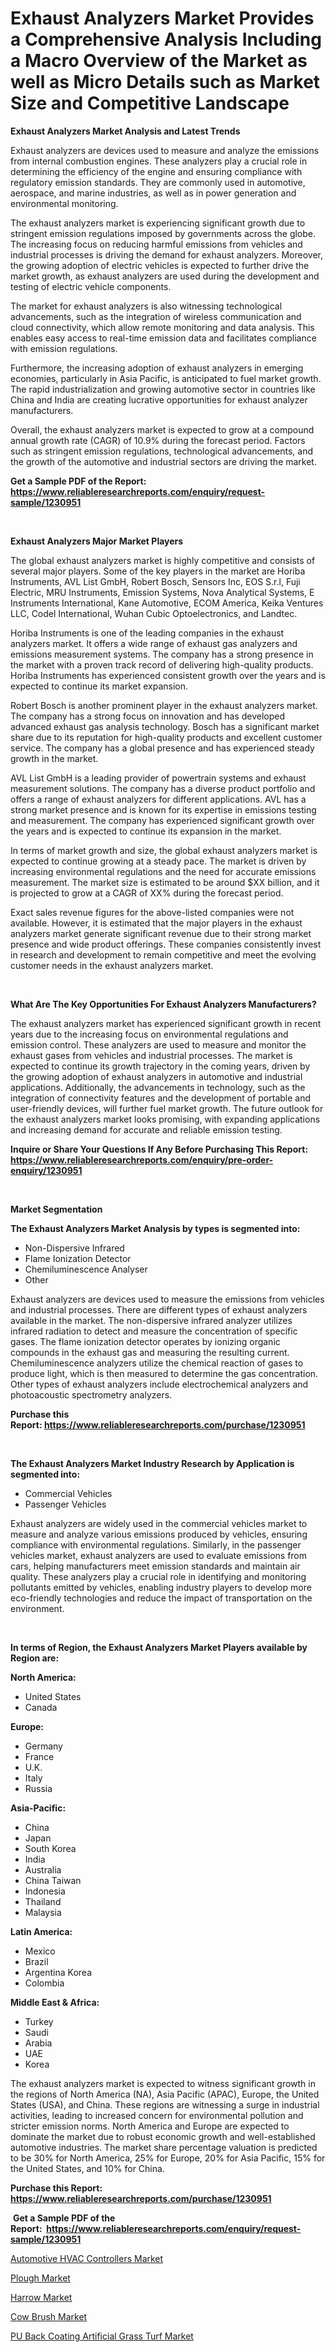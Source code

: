 <p><h1>Exhaust Analyzers Market Provides a Comprehensive Analysis Including a Macro Overview of the Market as well as Micro Details such as Market Size and Competitive Landscape</h1></p><p><strong>Exhaust Analyzers Market Analysis and Latest Trends</strong></p>
<p><p>Exhaust analyzers are devices used to measure and analyze the emissions from internal combustion engines. These analyzers play a crucial role in determining the efficiency of the engine and ensuring compliance with regulatory emission standards. They are commonly used in automotive, aerospace, and marine industries, as well as in power generation and environmental monitoring.</p><p>The exhaust analyzers market is experiencing significant growth due to stringent emission regulations imposed by governments across the globe. The increasing focus on reducing harmful emissions from vehicles and industrial processes is driving the demand for exhaust analyzers. Moreover, the growing adoption of electric vehicles is expected to further drive the market growth, as exhaust analyzers are used during the development and testing of electric vehicle components.</p><p>The market for exhaust analyzers is also witnessing technological advancements, such as the integration of wireless communication and cloud connectivity, which allow remote monitoring and data analysis. This enables easy access to real-time emission data and facilitates compliance with emission regulations.</p><p>Furthermore, the increasing adoption of exhaust analyzers in emerging economies, particularly in Asia Pacific, is anticipated to fuel market growth. The rapid industrialization and growing automotive sector in countries like China and India are creating lucrative opportunities for exhaust analyzer manufacturers.</p><p>Overall, the exhaust analyzers market is expected to grow at a compound annual growth rate (CAGR) of 10.9% during the forecast period. Factors such as stringent emission regulations, technological advancements, and the growth of the automotive and industrial sectors are driving the market.</p></p>
<p><strong>Get a Sample PDF of the Report:&nbsp; <a href="https://www.reliableresearchreports.com/enquiry/request-sample/1230951">https://www.reliableresearchreports.com/enquiry/request-sample/1230951</a></strong></p>
<p>&nbsp;</p>
<p><strong>Exhaust Analyzers Major Market Players</strong></p>
<p><p>The global exhaust analyzers market is highly competitive and consists of several major players. Some of the key players in the market are Horiba Instruments, AVL List GmbH, Robert Bosch, Sensors Inc, EOS S.r.l, Fuji Electric, MRU Instruments, Emission Systems, Nova Analytical Systems, E Instruments International, Kane Automotive, ECOM America, Keika Ventures LLC, Codel International, Wuhan Cubic Optoelectronics, and Landtec.</p><p>Horiba Instruments is one of the leading companies in the exhaust analyzers market. It offers a wide range of exhaust gas analyzers and emissions measurement systems. The company has a strong presence in the market with a proven track record of delivering high-quality products. Horiba Instruments has experienced consistent growth over the years and is expected to continue its market expansion.</p><p>Robert Bosch is another prominent player in the exhaust analyzers market. The company has a strong focus on innovation and has developed advanced exhaust gas analysis technology. Bosch has a significant market share due to its reputation for high-quality products and excellent customer service. The company has a global presence and has experienced steady growth in the market.</p><p>AVL List GmbH is a leading provider of powertrain systems and exhaust measurement solutions. The company has a diverse product portfolio and offers a range of exhaust analyzers for different applications. AVL has a strong market presence and is known for its expertise in emissions testing and measurement. The company has experienced significant growth over the years and is expected to continue its expansion in the market.</p><p>In terms of market growth and size, the global exhaust analyzers market is expected to continue growing at a steady pace. The market is driven by increasing environmental regulations and the need for accurate emissions measurement. The market size is estimated to be around $XX billion, and it is projected to grow at a CAGR of XX% during the forecast period.</p><p>Exact sales revenue figures for the above-listed companies were not available. However, it is estimated that the major players in the exhaust analyzers market generate significant revenue due to their strong market presence and wide product offerings. These companies consistently invest in research and development to remain competitive and meet the evolving customer needs in the exhaust analyzers market.</p></p>
<p>&nbsp;</p>
<p><strong>What Are The Key Opportunities For Exhaust Analyzers Manufacturers?</strong></p>
<p><p>The exhaust analyzers market has experienced significant growth in recent years due to the increasing focus on environmental regulations and emission control. These analyzers are used to measure and monitor the exhaust gases from vehicles and industrial processes. The market is expected to continue its growth trajectory in the coming years, driven by the growing adoption of exhaust analyzers in automotive and industrial applications. Additionally, the advancements in technology, such as the integration of connectivity features and the development of portable and user-friendly devices, will further fuel market growth. The future outlook for the exhaust analyzers market looks promising, with expanding applications and increasing demand for accurate and reliable emission testing.</p></p>
<p><strong>Inquire or Share Your Questions If Any Before Purchasing This Report: <a href="https://www.reliableresearchreports.com/enquiry/pre-order-enquiry/1230951">https://www.reliableresearchreports.com/enquiry/pre-order-enquiry/1230951</a></strong></p>
<p>&nbsp;</p>
<p><strong>Market Segmentation</strong></p>
<p><strong>The Exhaust Analyzers Market Analysis by types is segmented into:</strong></p>
<p><ul><li>Non-Dispersive Infrared</li><li>Flame Ionization Detector</li><li>Chemiluminescence Analyser</li><li>Other</li></ul></p>
<p><p>Exhaust analyzers are devices used to measure the emissions from vehicles and industrial processes. There are different types of exhaust analyzers available in the market. The non-dispersive infrared analyzer utilizes infrared radiation to detect and measure the concentration of specific gases. The flame ionization detector operates by ionizing organic compounds in the exhaust gas and measuring the resulting current. Chemiluminescence analyzers utilize the chemical reaction of gases to produce light, which is then measured to determine the gas concentration. Other types of exhaust analyzers include electrochemical analyzers and photoacoustic spectrometry analyzers.</p></p>
<p><strong>Purchase this Report:&nbsp;<a href="https://www.reliableresearchreports.com/purchase/1230951">https://www.reliableresearchreports.com/purchase/1230951</a></strong></p>
<p>&nbsp;</p>
<p><strong>The Exhaust Analyzers Market Industry Research by Application is segmented into:</strong></p>
<p><ul><li>Commercial Vehicles</li><li>Passenger Vehicles</li></ul></p>
<p><p>Exhaust analyzers are widely used in the commercial vehicles market to measure and analyze various emissions produced by vehicles, ensuring compliance with environmental regulations. Similarly, in the passenger vehicles market, exhaust analyzers are used to evaluate emissions from cars, helping manufacturers meet emission standards and maintain air quality. These analyzers play a crucial role in identifying and monitoring pollutants emitted by vehicles, enabling industry players to develop more eco-friendly technologies and reduce the impact of transportation on the environment.</p></p>
<p>&nbsp;</p>
<p><strong>In terms of Region, the Exhaust Analyzers Market Players available by Region are:</strong></p>
<p>
    <p> <strong> North America: </strong>
        <ul>
            <li>United States</li>
            <li>Canada</li>
        </ul>
        </p> 
    <p> <strong> Europe: </strong>
        <ul>
            <li>Germany</li>
            <li>France</li>
            <li>U.K.</li>
            <li>Italy</li>
            <li>Russia</li>
        </ul>
        </p> 
    <p> <strong> Asia-Pacific: </strong>
        <ul>
            <li>China</li>
            <li>Japan</li>
            <li>South Korea</li>
            <li>India</li>
            <li>Australia</li>
            <li>China Taiwan</li>
            <li>Indonesia</li>
            <li>Thailand</li>
            <li>Malaysia</li>
        </ul>
        </p> 
    <p> <strong> Latin America: </strong>
        <ul>
            <li>Mexico</li>
            <li>Brazil</li>
            <li>Argentina Korea</li>
            <li>Colombia</li>
        </ul>
        </p> 
    <p> <strong> Middle East & Africa: </strong>
        <ul>
            <li>Turkey</li>
            <li>Saudi</li>
            <li>Arabia</li>
            <li>UAE</li>
            <li>Korea</li>
        </ul>
    </p>
    </p>
<p><p>The exhaust analyzers market is expected to witness significant growth in the regions of North America (NA), Asia Pacific (APAC), Europe, the United States (USA), and China. These regions are witnessing a surge in industrial activities, leading to increased concern for environmental pollution and stricter emission norms. North America and Europe are expected to dominate the market due to robust economic growth and well-established automotive industries. The market share percentage valuation is predicted to be 30% for North America, 25% for Europe, 20% for Asia Pacific, 15% for the United States, and 10% for China.</p></p>
<p><strong>Purchase this Report: <a href="https://www.reliableresearchreports.com/purchase/1230951">https://www.reliableresearchreports.com/purchase/1230951</a></strong></p>
<p>&nbsp;<strong>Get a Sample PDF of the Report:&nbsp;&nbsp;<a href="https://www.reliableresearchreports.com/enquiry/request-sample/1230951">https://www.reliableresearchreports.com/enquiry/request-sample/1230951</a></strong></p>
<p><strong></strong></p>
<p><p><a href="https://github.com/abbypearson7765/Market-Research-Report-List-1/blob/main/automotive-hvac-controllers-market.md">Automotive HVAC Controllers Market</a></p><p><a href="https://www.linkedin.com/pulse/plough-market-research-report-provides-thorough-industry-wctue/">Plough Market</a></p><p><a href="https://www.linkedin.com/pulse/harrow-market-size-2023-2030-global-industrial-analysis-nm8ne/">Harrow Market</a></p><p><a href="https://medium.com/@reportprime05/cow-brush-market-trends-forecast-and-competitive-analysis-to-2030-c60113f5244a">Cow Brush Market</a></p><p><a href="https://medium.com/@reportprime04/pu-back-coating-artificial-grass-turf-market-trends-and-market-analysis-forecasted-for-period-255b299ccf30">PU Back Coating Artificial Grass Turf Market</a></p></p>